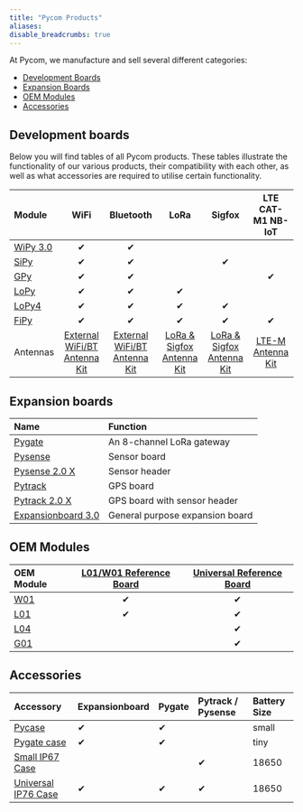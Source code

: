 ```yaml
---
title: "Pycom Products"
aliases:
disable_breadcrumbs: true
---
```


At Pycom, we manufacture and sell several different categories:

* [Development Boards](#development-boards)
* [Expansion Boards](#expansion-boards)
* [OEM Modules](#oem-modules)
* [Accessories](#accessories)

## Development boards


Below you will find tables of all Pycom products. These tables illustrate the functionality of our various products, their compatibility with each other, as well as what accessories are required to utilise certain functionality.

| Module | WiFi | Bluetooth | LoRa | Sigfox | LTE CAT-M1 NB-IoT |
| :--- | :---: | :---: | :---: | :---: | :---: |
| [WiPy 3.0](/datasheets/development/wipy3) | &#10004; | &#10004; |  |  |  |
| [SiPy](/datasheets/development/sipy) | &#10004; | &#10004; |  | &#10004; |  |
| [GPy](/datasheets/development/gpy) | &#10004; | &#10004; |  |  | &#10004; |
| [LoPy](/datasheets/development/lopy) | &#10004; | &#10004; | &#10004; |  |  |
| [LoPy4](/datasheets/development/lopy4) | &#10004; | &#10004; | &#10004; | &#10004; |  |
| [FiPy](/datasheets/development/fipy) | &#10004; | &#10004; | &#10004; | &#10004; | &#10004; |
| Antennas | [External WiFi/BT Antenna Kit](https://pycom.io/product/external-wifi-antenna/) | [External WiFi/BT Antenna Kit](https://pycom.io/product/external-wifi-antenna/) | [LoRa & Sigfox Antenna Kit](https://pycom.io/product/lora-antenna-kit/) | [LoRa & Sigfox Antenna Kit](https://pycom.io/product/lora-antenna-kit/) | [LTE-M Antenna Kit](https://pycom.io/product/lte-m-antenna-kit/) |

## Expansion boards
| Name | Function |
| :---  | :---  |
| [Pygate](/datasheets/expansionboards/pygate/) | An 8-channel LoRa gateway |
| [Pysense](/datasheets/expansionboards/pysense/) | Sensor board |
| [Pysense 2.0 X](/datasheets/expansionboards/pysense2/) | Sensor header |
| [Pytrack](/datasheets/expansionboards/pytrack/) | GPS board|
| [Pytrack 2.0 X](/datasheets/expansionboards/pytrack2/) | GPS board with sensor header |
| [Expansionboard 3.0](/datasheets/expansionboards/expansion3/) | General purpose expansion board |

## OEM Modules

| OEM Module | [L01/W01 Reference Board](/datasheets/oem/l01_reference) | [Universal Reference Board](/datasheets/oem/universal_reference) |
| :--- | :---: | :---: |
| [W01](/datasheets/oem/w01) | &#10004; | &#10004; |
| [L01](/datasheets/oem/l01) | &#10004; | &#10004; |
| [L04](/datasheets/oem/l04) |  | &#10004; |
| [G01](/datasheets/oem/g01) |  | &#10004; |


## Accessories

| Accessory | Expansionboard | Pygate | Pytrack / Pysense | Battery Size |
| :--- | :--- | :--- | :--- | :--- |
[Pycase](https://pycom.io/product/pycase-clear/) | &#10004; | &#10004; | | small |
[Pygate case](https://pycom.io/product/pygate-case/) |  &#10004; | &#10004; | | tiny |
[Small IP67 Case](https://pycom.io/product/ip67-case-for-pysense-pytrack/) |  | | &#10004;| 18650 |
[Universal IP76 Case](https://pycom.io/product/universal-ip67-case/) |  &#10004; |  &#10004; | &#10004;| 18650 |
